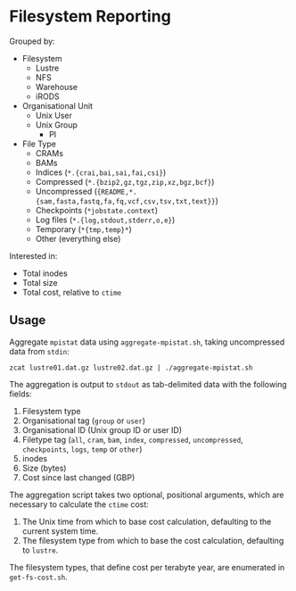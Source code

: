 # Filesystem Reporting

Grouped by:

* Filesystem
  * Lustre
  * NFS
  * Warehouse
  * iRODS
* Organisational Unit
  * Unix User
  * Unix Group
    * PI
* File Type
  * CRAMs
  * BAMs
  * Indices (`*.{crai,bai,sai,fai,csi}`)
  * Compressed (`*.{bzip2,gz,tgz,zip,xz,bgz,bcf}`)
  * Uncompressed (`{README,*.{sam,fasta,fastq,fa,fq,vcf,csv,tsv,txt,text}}`)
  * Checkpoints (`*jobstate.context`)
  * Log files (`*.{log,stdout,stderr,o,e}`)
  * Temporary (`*{tmp,temp}*`)
  * Other (everything else)

Interested in:

* Total inodes
* Total size
* Total cost, relative to `ctime`

## Usage

Aggregate `mpistat` data using `aggregate-mpistat.sh`, taking
uncompressed data from `stdin`:

    zcat lustre01.dat.gz lustre02.dat.gz | ./aggregate-mpistat.sh

The aggregation is output to `stdout` as tab-delimited data with the
following fields:

1. Filesystem type
2. Organisational tag (`group` or `user`)
3. Organisational ID (Unix group ID or user ID)
4. Filetype tag (`all`, `cram`, `bam`, `index`, `compressed`,
   `uncompressed`, `checkpoints`, `logs`, `temp` or `other`)
5. inodes
6. Size (bytes)
7. Cost since last changed (GBP)

The aggregation script takes two optional, positional arguments, which
are necessary to calculate the `ctime` cost:

1. The Unix time from which to base cost calculation, defaulting to the
   current system time.
2. The filesystem type from which to base the cost calculation,
   defaulting to `lustre`.

The filesystem types, that define cost per terabyte year, are enumerated
in `get-fs-cost.sh`.
